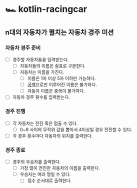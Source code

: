 # 🏎️ kotlin-racingcar

## n대의 자동차가 펼치는 자동차 경주 미션

### 자동차 경주 준비

- [ ] 경주할 자동차들을 입력받는다.
    - [ ] 자동차들의 이름은 쉼표로 구분한다.
    - [ ] 자동차는 이름을 가진다.
        - [ ] 이름은 1자 이상 5자 이하만 가능하다.
        - [ ] [공백](https://github.com/junseo511)으로만 이루어진 이름은 불가하다.
        - [ ] 자동차 이름은 중복이 불가하다.
- [ ] 자동차 경주 횟수를 입력받는다.

### 경주 진행

- [ ] 각 자동차는 전진 혹은 멈출 수 있다.
    - [ ] 0~9 사이의 무작위 값을 뽑아서 4이상일 경우 전진할 수 있다.
- [ ] 각 경주 횟수마다 자동차의 위치를 출력한다.

### 경주 종료

- [ ] 경주의 우승자를 출력한다.
    - [ ] 가장 많이 전진한 자동차의 이름을 출력한다.
    - [ ] 우승자는 여러 명일 수 있다.
        - [ ] 접수 순서대로 출력한다.